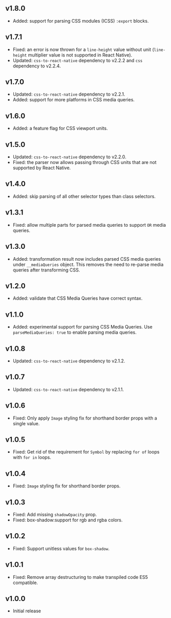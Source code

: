 ## v1.8.0

- Added: support for parsing CSS modules (ICSS) `:export` blocks.

## v1.7.1

- Fixed: an error is now thrown for a `line-height` value without unit (`line-height` multiplier value is not supported in React Native).
- Updated: `css-to-react-native` dependency to v2.2.2 and `css` dependency to v2.2.4.

## v1.7.0

- Updated: `css-to-react-native` dependency to v2.2.1.
- Added: support for more platforms in CSS media queries.

## v1.6.0

- Added: a feature flag for CSS viewport units.

## v1.5.0

- Updated: `css-to-react-native` dependency to v2.2.0.
- Fixed: the parser now allows passing through CSS units that are not supported by React Native.

## v1.4.0

- Added: skip parsing of all other selector types than class selectors.

## v1.3.1

- Fixed: allow multiple parts for parsed media queries to support `OR` media queries.

## v1.3.0

- Added: transformation result now includes parsed CSS media queries under `__mediaQueries` object. This removes the need to re-parse media queries after transforming CSS.

## v1.2.0

- Added: validate that CSS Media Queries have correct syntax.

## v1.1.0

- Added: experimental support for parsing CSS Media Queries. Use `parseMediaQueries: true` to enable parsing media queries.

## v1.0.8

- Updated: `css-to-react-native` dependency to v2.1.2.

## v1.0.7

- Updated: `css-to-react-native` dependency to v2.1.1.

## v1.0.6

- Fixed: Only apply `Image` styling fix for shorthand border props with a single value.

## v1.0.5

- Fixed: Get rid of the requirement for `Symbol` by replacing `for of` loops with `for in` loops.

## v1.0.4

- Fixed: `Image` styling fix for shorthand border props.

## v1.0.3

- Fixed: Add missing `shadowOpacity` prop.
- Fixed: box-shadow:support for rgb and rgba colors.

## v1.0.2

- Fixed: Support unitless values for `box-shadow`.

## v1.0.1

- Fixed: Remove array destructuring to make transpiled code ES5 compatible.

## v1.0.0

- Initial release
